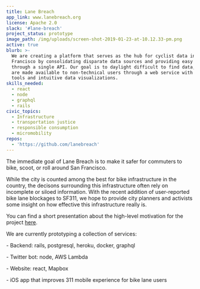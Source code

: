 ```yaml
---
title: Lane Breach
app_link: www.lanebreach.org
license: Apache 2.0
slack: '#lane-breach'
project_status: prototype
image_path: /img/uploads/screen-shot-2019-01-23-at-10.12.33-pm.png
active: true
blurb: >-
  We are creating a platform that serves as the hub for cyclist data in San
  Francisco by consolidating disparate data sources and providing easy access
  through a single API. Our goal is to daylight difficult to find data, which
  are made available to non-technical users through a web service with simple
  tools and intuitive data visualizations.
skills_needed:
  - react
  - node
  - graphql
  - rails
civic_topics:
  - Infrastructure
  - transportation justice
  - responsible consumption
  - micromobility
repos:
  - 'https://github.com/lanebreach'
---
```

The immediate goal of Lane Breach is to make it safer for commuters to bike, scoot, or roll around San Francisco. 

While the city is counted among the best for bike infrastructure in the country, the decisons surrounding this infrastructure often rely on incomplete or siloed information. With the recent addition of user-reported bike lane blockages to SF311, we hope to provide city planners and activists some insight on how effective this infrastructure really is.

You can find a short presentation about the high-level motivation for the project [here](https://drive.google.com/open?id=1J0R3I_wG2amPs8QbAZEk9Rl5thQOOkXe8lSRHljDHa4).

We are currently prototyping a collection of services:

\- Backend: rails, postgresql, heroku, docker, graphql

\- Twitter bot: node, AWS Lambda

\- Website: react, Mapbox

\- iOS app that improves 311 mobile experience for bike lane users
